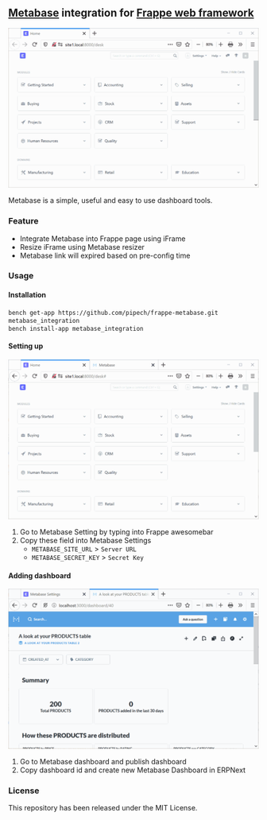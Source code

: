 ## [Metabase](https://github.com/metabase/metabase) integration for [Frappe web framework](https://github.com/frappe/frappe)

![Metabase ERPNext integration](readme_assets/metabase_frappe-min.gif)

Metabase is a simple, useful and easy to use dashboard tools.

### Feature

 - Integrate Metabase into Frappe page using iFrame
 - Resize iFrame using Metabase resizer
 - Metabase link will expired based on pre-config time

### Usage

#### Installation

    bench get-app https://github.com/pipech/frappe-metabase.git metabase_integration
    bench install-app metabase_integration

#### Setting up

![Metabase integration setup](readme_assets/get_metabase_info-min.gif)

1. Go to Metabase Setting by typing into Frappe awesomebar
1. Copy these field into Metabase Settings
   - `METABASE_SITE_URL` > `Server URL`
   - `METABASE_SECRET_KEY` > `Secret Key`

#### Adding dashboard

![Metabase integration setup](readme_assets/adding_metabase_dashboard-min.gif)

1. Go to Metabase dashboard and publish dashboard
2. Copy dashboard id and create new Metabase Dashboard in ERPNext

### License

This repository has been released under the MIT License.
